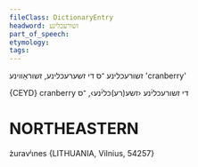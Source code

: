 ```yaml
---
fileClass: DictionaryEntry
headword: זשורעכלינע
part_of_speech: 
etymology: 
tags: 
---
```

זשורעכלינע
־ס
די
זשערעכלינע, זשוראַווינע
'cranberry'

{CEYD}
cranberry	די זשורעכלי֜נע ‹זשע(רע)כלי֜נע›, ־ס

NORTHEASTERN
==============

z̀uravʲɩnes {LITHUANIA, Vilnius, 54257}